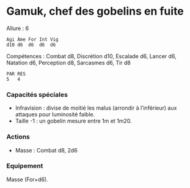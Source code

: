 # Gamuk, chef des gobelins en fuite

Allure : 6
```
Agi	Âme	For	Int	Vig
d10	d6	d6	d6	d6
```
Compétences : Combat d8, Discrétion d10, Escalade d6, Lancer d6, Natation d6, Perception d8, Sarcasmes d6, Tir d8
```
PAR	RES
5	4
```
### Capacités spéciales
- Infravision : divise de moitié les malus (arrondir à l’inférieur) aux attaques pour luminosité faible.
- Taille -1 : un gobelin mesure entre 1m et 1m20.

### Actions
- Masse : Combat d8, 2d6

### Equipement
Masse (For+d6).

